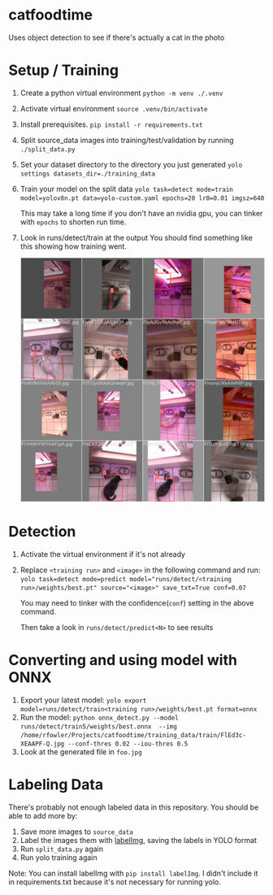# catfoodtime
Uses object detection to see if there's actually a cat in the photo

# Setup / Training

1. Create a python virtual environment `python -m venv ./.venv`
1. Activate virtual environment `source .venv/bin/activate`
1. Install prerequisites. `pip install -r requirements.txt`
1. Split source_data images into training/test/validation by running `./split_data.py`
1. Set your dataset directory to the directory you just generated `yolo settings datasets_dir=./training_data`
1. Train your model on the split data
   `yolo task=detect mode=train model=yolov8n.pt data=yolo-custom.yaml epochs=20 lr0=0.01 imgsz=640`

   This may take a long time if you don't have an nvidia gpu, you can tinker with `epochs` to shorten run time.

1. Look in runs/detect/train at the output You should find something like this
   showing how training went.

   ![training report](docs/train_batch22.jpg)

# Detection
1. Activate the virtual environment if it's not already
1. Replace `<training run>` and `<image>` in the following command and run: `yolo task=detect mode=predict model="runs/detect/<training run>/weights/best.pt" source="<image>" save_txt=True conf=0.07`
  
   You may need to tinker with the confidence(`conf`) setting in the above command.

   Then take a look in `runs/detect/predict<N>` to see results

# Converting and using model with ONNX

1. Export your latest model: `yolo export model=runs/detect/train<training run>/weights/best.pt format=onnx`
1. Run the model: `python onnx_detect.py --model runs/detect/train5/weights/best.onnx  --img /home/rfowler/Projects/catfoodtime/training_data/train/FlEd3c-XEAAPF-Q.jpg --conf-thres 0.02 --iou-thres 0.5`
1. Look at the generated file in `foo.jpg`

# Labeling Data

There's probably not enough labeled data in this repository. You should be able to
add more by:

1. Save more images to `source_data`
1. Label the images them with [labelImg](https://pypi.org/project/labelImg/), saving the labels in YOLO format
1. Run `split_data.py` again
1. Run yolo training again

Note: You can install labelImg with `pip install labelImg`.
I didn't include it in requirements.txt because it's not necessary for running yolo.